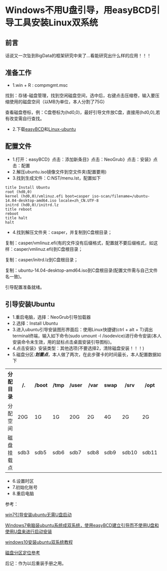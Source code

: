 # Windows不用U盘引导，用easyBCD引导工具安装Linux双系统

## 前言

话说又一次坠到BigData的框架研究中来了...看能研究出什么样的应用！！！

## 准备工作
- 1.win + R : compmgmt.msc

找到：存储-磁盘管理，找到空闲磁盘空间，选中后，右键点击压缩卷，输入要压缩使用的磁盘空间（以MB为单位，本人分割了75G）

查看磁盘卷标，例：C盘卷标为(hd0,0)，最好引导文件放C盘，直接用(hd0,0),若有改变需自行查找。

- 2.下载[easyBCD](https://www.techspot.com/downloads/3112-easybcd.html)和[Linux-ubuntu](https://ubuntu.com/download/desktop)

## 配置文件
- 1.打开：easyBCD》点击：添加新条目》点击：NeoGrub》点击：安装》点击：配置
- 2.解压ubuntu.iso镜像文件到空文件夹(配置要用)
- 3.找到生成文件：C:NST/menu.lst，配置如下

```
title Install Ubuntu 
root (hd0,0)
kernel (hd0,0)/vmlinuz.efi boot=casper iso-scan/filename=/ubuntu-14.04-desktop-amd64.iso locale=zh_CN.UTF-8
initrd (hd0,0)/initrd.lz
title reboot
reboot
title halt
halt
```

- 4.找到解压文件夹：casper，并复制到C盘根目录；

复制：casper/vmlinuz.efi(有的文件没有后缀格式，配置就不要后缀格式，如这样：casper/vmlinuz.efi)到C盘根目录；

复制：casper/initrd.lz到C盘根目录；

复制：ubuntu-14.04-desktop-amd64.iso到C盘根目录(配置文件需与自己文件名一致)。

引导配置准备就绪。

## 引导安装Ubuntu
- 1.重启电脑，选择：NeoGrub引导加载器
- 2.选择：Install Ubuntu
- 3.进入ubuntu引导安装图形界面后：使用Linux快捷键(ctrl + alt + T)调出terminal终端，输入如下命令(sudo umount -l /isodevice)进行命令安装(本人安装命令未生效，用的鼠标点击桌面安装引导图标)。
- 4.点击安装》安装类型：其他选项(不要选择2，清除磁盘安装！！！)
- 5.磁盘分区:__*划重点*__，本人做了两次，在此步骤卡的时间最长，本人配置数据如下

<table style="width:100%">
  <tr>
    <th>分配目录</th>
    <th>/.</th>
    <th>/boot</th> 
    <th>/tmp</th>
    <th>/user</th>
    <th>/var</th>
    <th>swap</th>
    <th>/srv</th>
    <th>/opt</th>
    <th>/hoom</th>
  </tr>
  <tr>
    <td>分配空间</td>
    <td>20G</td>
    <td>1G</td>
    <td>1G</td>
    <td>20G</td>
    <td>2G</td>
    <td>4G</td>
    <td>2G</td>
    <td>2G</td>
    <td>20G</td>
  </tr>
  <tr>
    <td>磁盘挂载点</td>
    <td>sdb3</td>
    <td>sdb5</td>
    <td>sdb6</td>
    <td>sdb7</td>
    <td>sdb8</td>
    <td>sdb9</td>
    <td>sdb10</td>
    <td>sdb11</td>
    <td>sdb12</td>
  </tr>
</table>

- 6.设置时区
- 7.初始化账号
- 8.重启电脑

参考：

[win7引导安装ubuntu无需U盘启动](https://blog.csdn.net/beautiful_girl_love/article/details/78999359)

[Windows7电脑装ubuntu系统成双系统，使用easyBCD建立引导而不使用U盘和使用U盘来进行启动安装](https://blog.csdn.net/yangdashi888/article/details/64122481)

[windows10安装ubuntu双系统教程](https://www.cnblogs.com/masbay/p/10745170.html)

[磁盘分区定位参考](https://www.phpfans.net/article/htmls/201009/MzA0NDM4.html)

后记：作为以后重装手册之用。
